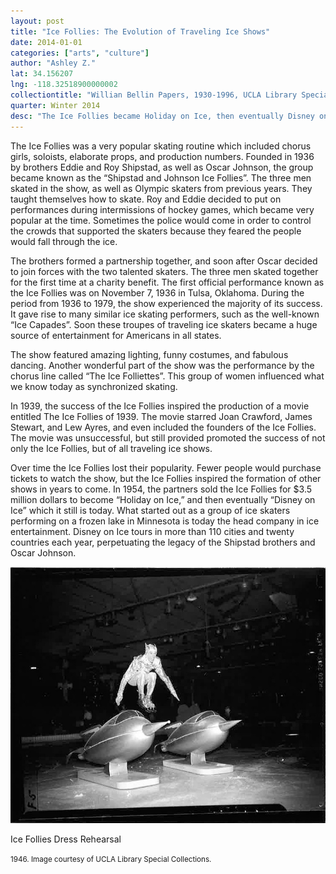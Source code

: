 ```yaml
---
layout: post
title: "Ice Follies: The Evolution of Traveling Ice Shows"
date: 2014-01-01
categories: ["arts", "culture"]
author: "Ashley Z."
lat: 34.156207
lng: -118.32518900000002
collectiontitle: "Willian Bellin Papers, 1930-1996, UCLA Library Special Collections"
quarter: Winter 2014
desc: "The Ice Follies became Holiday on Ice, then eventually Disney on Ice, which it still is today."
---
```

The Ice Follies was a very popular skating routine which included chorus girls, soloists, elaborate props, and production numbers. Founded in 1936 by brothers Eddie and Roy Shipstad, as well as Oscar Johnson, the group became known as the “Shipstad and Johnson Ice Follies”.  The three men skated in the show, as well as Olympic skaters from previous years. They taught themselves how to skate. Roy and Eddie decided to put on performances during intermissions of hockey games, which became very popular at the time. Sometimes the police would come in order to control the crowds that supported the skaters because they feared the people would fall through the ice.

The brothers formed a partnership together, and soon after Oscar decided to join forces with the two talented skaters. The three men skated together for the first time at a charity benefit. The first official performance known as the Ice Follies was on November 7, 1936 in Tulsa, Oklahoma. During the period from 1936 to 1979, the show experienced the majority of its success. It gave rise to many similar ice skating performers, such as the well-known “Ice Capades”. Soon these troupes of traveling ice skaters became a huge source of entertainment for Americans in all states.

The show featured amazing lighting, funny costumes, and fabulous dancing. Another wonderful part of the show was the performance by the chorus line called “The Ice Folliettes”. This group of women influenced what we know today as synchronized skating.

In 1939, the success of the Ice Follies inspired the production of a movie entitled The Ice Follies of 1939. The movie starred Joan Crawford, James Stewart, and Lew Ayres, and even included the founders of the Ice Follies. The movie was unsuccessful, but still provided promoted the success of not only the Ice Follies, but of all traveling ice shows.

Over time the Ice Follies lost their popularity. Fewer people would purchase tickets to watch the show, but the Ice Follies inspired the formation of other shows in years to come. In 1954, the partners sold the Ice Follies for $3.5 million dollars to become “Holiday on Ice,” and then eventually “Disney on Ice” which it still is today. What started out as a group of ice skaters performing on a frozen lake in Minnesota is today the head company in ice entertainment. Disney on Ice tours in more than 110 cities and twenty countries each year, perpetuating the legacy of the Shipstad brothers and Oscar Johnson.


<img src='../images/icefollies.jpg' alt='Black and white photograph of an ice skater jumping over two 50&#39;s style rockets.'>
<figcaption><p>Ice Follies Dress Rehearsal</p><p><small>1946. Image courtesy of UCLA Library Special Collections.</small></p>
